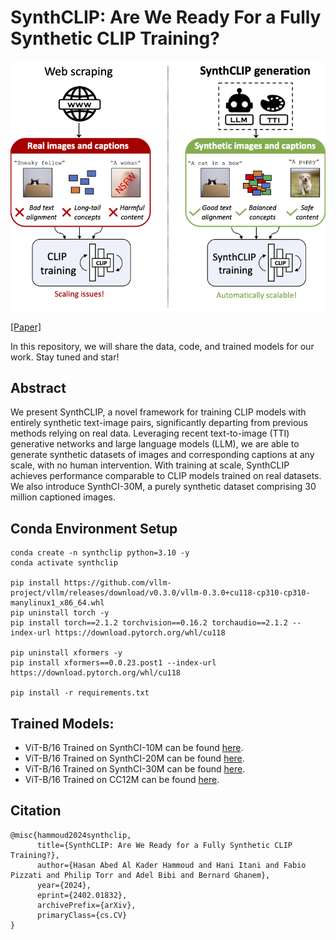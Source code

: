 # SynthCLIP: Are We Ready For a Fully Synthetic CLIP Training?

![Alt text](./teaser.png)

[[Paper]](https://arxiv.org/abs/2402.01832)  

In this repository, we will share the data, code, and trained models for our work. Stay tuned and star!

## Abstract
We present SynthCLIP, a novel framework for training CLIP models with entirely synthetic text-image pairs, significantly departing from previous methods relying on real data. Leveraging recent text-to-image (TTI) generative networks and large language models (LLM), we are able to generate synthetic datasets of images and corresponding captions at any scale, with no human intervention. With training at scale, SynthCLIP achieves performance comparable to CLIP models trained on real datasets. We also introduce SynthCI-30M, a purely synthetic dataset comprising 30 million captioned images.

## Conda Environment Setup
```
conda create -n synthclip python=3.10 -y
conda activate synthclip

pip install https://github.com/vllm-project/vllm/releases/download/v0.3.0/vllm-0.3.0+cu118-cp310-cp310-manylinux1_x86_64.whl
pip uninstall torch -y
pip install torch==2.1.2 torchvision==0.16.2 torchaudio==2.1.2 --index-url https://download.pytorch.org/whl/cu118

pip uninstall xformers -y
pip install xformers==0.0.23.post1 --index-url https://download.pytorch.org/whl/cu118

pip install -r requirements.txt
```

## Trained Models:
- ViT-B/16 Trained on SynthCI-10M can be found [here](https://drive.google.com/drive/folders/1sBnbczyDJUuGMKDOYeN0cOHYcq5L5xhr?usp=sharing).
- ViT-B/16 Trained on SynthCI-20M can be found [here](https://drive.google.com/drive/folders/1mXaooGAVJngm87xIjxPmzBnQV-019oET?usp=sharing).
- ViT-B/16 Trained on SynthCI-30M can be found [here](https://drive.google.com/drive/folders/1RP50tKvDPaiueYnfkh2gpHfUMAJAHwJo?usp=sharing).
- ViT-B/16 Trained on CC12M can be found [here](https://drive.google.com/drive/folders/1WwDWTAG6U9_CWhlPjChIJ6YHsQHrrLKF?usp=sharing).

## Citation

```
@misc{hammoud2024synthclip,
      title={SynthCLIP: Are We Ready for a Fully Synthetic CLIP Training?}, 
      author={Hasan Abed Al Kader Hammoud and Hani Itani and Fabio Pizzati and Philip Torr and Adel Bibi and Bernard Ghanem},
      year={2024},
      eprint={2402.01832},
      archivePrefix={arXiv},
      primaryClass={cs.CV}
}
```
